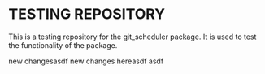 # TESTING REPOSITORY

This is a testing repository for the git_scheduler package. It is used to test the functionality of the package.

new changesasdf new changes hereasdf asdf